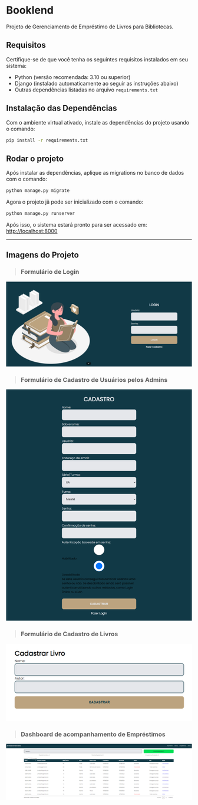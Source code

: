 # Booklend 

Projeto de Gerenciamento de Empréstimo de Livros para Bibliotecas. 

## Requisitos

Certifique-se de que você tenha os seguintes requisitos instalados em seu sistema:

- Python (versão recomendada: 3.10 ou superior)
- Django (instalado automaticamente ao seguir as instruções abaixo)
- Outras dependências listadas no arquivo `requirements.txt`


## Instalação das Dependências

Com o ambiente virtual ativado, instale as dependências do projeto usando o comando:
```bash
pip install -r requirements.txt
```


## Rodar o projeto

Após instalar as dependências, aplique as migrations no banco de dados com o comando:
```bash
python manage.py migrate
```

Agora o projeto jã pode ser inicializado com o comando:
```bash
python manage.py runserver
```

Após isso, o sistema estará pronto para ser acessado em:
[http://localhost:8000](http://localhost:8000)

---

## Imagens do Projeto

> ### Formulário de Login
![image](static\img\login.png) 

> ### Formulário de Cadastro de Usuários pelos Admins
![image](static\img\cadastro.png) 

> ### Formulário de Cadastro de Livros
![image](static\img\cadastro_livro.png) 


> ### Dashboard de acompanhamento de Empréstimos
![image](static\img\dashboard.png)

